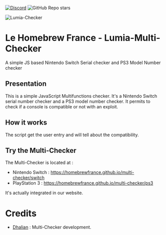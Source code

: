 [![Discord](https://img.shields.io/discord/883623179979984896?logo=discord&label=Le%20Homebrew%20France)](https://discord.gg/le-homebrew-france-883623179979984896) ![GitHub Repo stars](https://img.shields.io/github/stars/homebrewfrance/Lumia-Multi-Checker)

![Lumia-Checker](https://homebrewfrance.github.io/IMAGES/lumia-multi-checker.png)

# Le Homebrew France - Lumia-Multi-Checker
A simple JS based Nintendo Switch Serial checker and PS3 Model Number checker

## Presentation 
This is a simple JavaScript Multifunctions checker. 
It's a Nintendo Switch serial number checker and a PS3 model number checker. It permits to check if a console is compatible or not with an exploit.

## How it works
The script get the user entry and will tell about the compatibility.

## Try the Multi-Checker
The Multi-Checker is located at :
- Nintendo Switch : https://homebrewfrance.github.io/multi-checker/switch
- PlayStation 3 : https://homebrewfrance.github.io/multi-checker/ps3
  
It's actually integrated in our website.

# Credits 
- [Dhalian](https://github.com/Dhalian) : Multi-Checker development.
